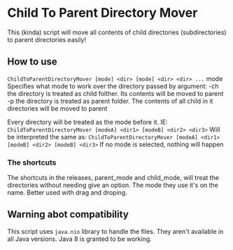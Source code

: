 # Child To Parent Directory Mover

This (kinda) script will move all contents of child directories (subdirectories) to parent directories easily!

## How to use

`ChildToParentDirectoryMover [mode] <dir> [mode] <dir> <dir> ...`
mode   Specifies what mode to work over the directory passed by argument:
  -ch  the directory is treated as child folther.
       Its contents will be moved to parent
  -p   the directory is treated as parent folder.
       The contents of all child in it directories will be moved to parent

Every directory will be treated as the mode before it. IE:
  `ChildToParentDirectoryMover [modeA] <dir1> [modeB] <dir2> <dir3>`
Will be interpreted the same as:
  `ChildToParentDirectoryMover [modeA] <dir1> [modeB] <dir2> [modeB] <dir3>`
If no mode is selected, nothing will happen

### The shortcuts

The shortcuts in the releases, parent_mode and child_mode, will treat the directories without needing give an option. The mode they use it's on the name. Better used with drag and droping.

## Warning abot compatibility

This script uses `java.nio` library to handle the files. They aren't available in all Java versions. Java 8 is granted to be working.
